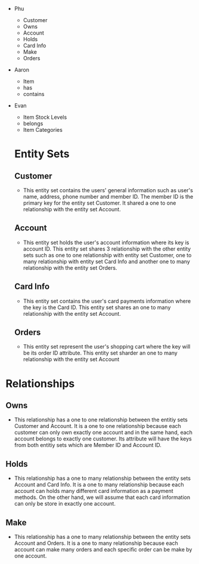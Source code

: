 - Phu
  - Customer
  - Owns
  - Account
  - Holds
  - Card Info
  - Make
  - Orders
- Aaron
  - Item
  - has
  - contains
- Evan 
  - Item Stock Levels
  - belongs
  - Item Categories














  # Entity Sets

  ## Customer
  - This entity set contains the users' general information such as user's name, address, phone number and member ID. The member ID is the primary key for the entity set Customer. It shared a one to one relationship with the entity set Account.

  ## Account
  - This entity set holds the user's account information where its key is account ID. This entity set shares 3 relationship with the other entity sets such as one to one relationship with entity set Customer, one to many relationship with entity set Card Info and another one to many relationship with the entity set Orders.

  ## Card Info
  - This entity set contains the user's card payments information where the key is the Card ID. This entity set shares an one to many relationship with the entity set Account.

  ## Orders
  - This entity set represent the user's shopping cart where the key will be its order ID attribute. This entity set sharder an one to many relationship with the entity set Account


 # Relationships

  ## Owns
  - This relationship has a one to one relationship between the entitiy sets Customer and Account. It is a one to one relationship because each customer can only own exactly one account and in the same hand, each account belongs to exactly one customer. Its attribute will have the keys from both entitiy sets which are Member ID and Account ID. 

  ## Holds
  - This relationship has a one to many relationship between the entity sets Account and Card Info. It is a one to many relationship because each account can holds many different card information as a payment methods. On the other hand, we will assume that each card information can only be store in exactly one account.

  ## Make
  - This relationship has a one to many relationship between the entity sets Account and Orders. It is a one to many relationship because each account can make many orders and each specific order can be make by one account.
  
  